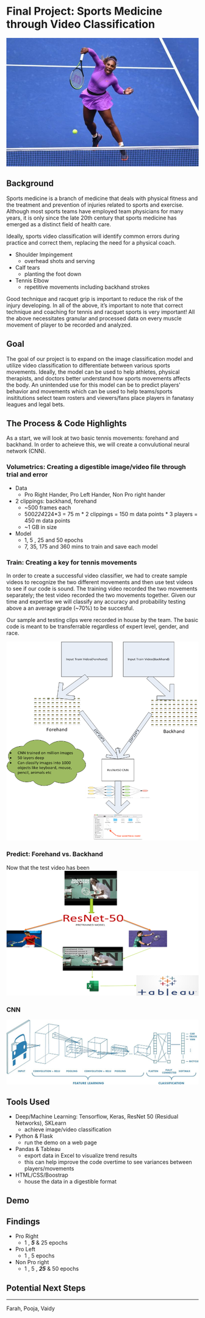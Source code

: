# Final Project: Sports Medicine through Video Classification 

![Tennis](https://github.com/ffidai/Final_Project/blob/master/MD/tennis.jpg)

## Background

Sports medicine is a branch of medicine that deals with physical fitness and the treatment and prevention of injuries related to sports and exercise. Although most sports teams have employed team physicians for many years, it is only since the late 20th century that sports medicine has emerged as a distinct field of health care.

Ideally, sports video classification will identify common errors during practice and correct them, replacing the need for a physical coach.

* Shoulder Impingement
    * overhead shots and serving
* Calf tears
    * planting the foot down 
* Tennis Elbow
    * repetitive movements including backhand strokes

Good technique and racquet grip is important to reduce the risk of the injury developing. In all of the above, it’s important to note that correct technique and coaching for tennis and racquet sports is very important! All the above necessitates granular and processed data on every muscle movement of player to be recorded and analyzed.

## Goal

The goal of our project is to expand on the image classification model and utilize video classification to differentiate between various sports movements. Ideally, the model can be used to help athletes, physical therapists, and doctors better understand how sports movements affects the body. An unintended use for this model can be to predict players' behavior and movements which can be used to help teams/sports insititutions select team rosters and viewers/fans place players in fanatasy leagues and legal bets. 

## The Process & Code Highlights
As a start, we will look at two basic tennis movements: forehand and backhand. In order to acheieve this, we will create a convulutional neural network (CNN). 

### Volumetrics: Creating a digestible image/video file through trial and error
* Data
    * Pro Right Hander, Pro Left Hander, Non Pro right hander
* 2 clippings: backhand, forehand
    * ~500 frames each
    * 500*224*224*3 = 75 m * 2 clippings = 150 m data points  * 3 players = 450 m data points
    * ~1 GB in size
* Model
    * 1, 5 , 25 and 50 epochs
    * 7, 35, 175 and 360 mins to train and save each model

### Train: Creating a key for tennis movements
In order to create a successful video classifier, we had to create sample videos to recognize the two different movements and then use test videos to see if our code is sound. The training video recorded the two movements separately; the test video recorded the two movements together. Given our time and expertise we will classify any accuracy and probability testing above a an average grade (~70%) to be succesful. 

Our sample and testing clips were recorded in house by the team. The basic code is meant to be transferrable regardless of expert level, gender, and race. 

![Process](https://github.com/ffidai/Final_Project/blob/master/MD/process_overview.png)

### Predict: Forehand vs. Backhand

Now that the test video has been 
![Analysis](https://github.com/ffidai/Final_Project/blob/master/MD/analysis.png)

### CNN

![Model](https://github.com/ffidai/Final_Project/blob/master/MD/CNN.jpeg)

## Tools Used

* Deep/Machine Learning: Tensorflow, Keras, ResNet 50 (Residual Networks), SKLearn
  * achieve image/video classification
* Python & Flask
  * run the demo on a web page
* Pandas & Tableau 
  * export data in Excel to visualize trend results
  * this can help improve the code overtime to see variances between players/movements
* HTML/CSS/Boostrap
  * house the data in a digestible format

## Demo



## Findings
* Pro Right
    * 1 , **_5_** & 25 epochs
* Pro Left
    * 1 , 5 epochs
* Non Pro right
    * 1 , 5 , **_25_** & 50 epochs


## Potential Next Steps



____
Farah, Pooja, Vaidy